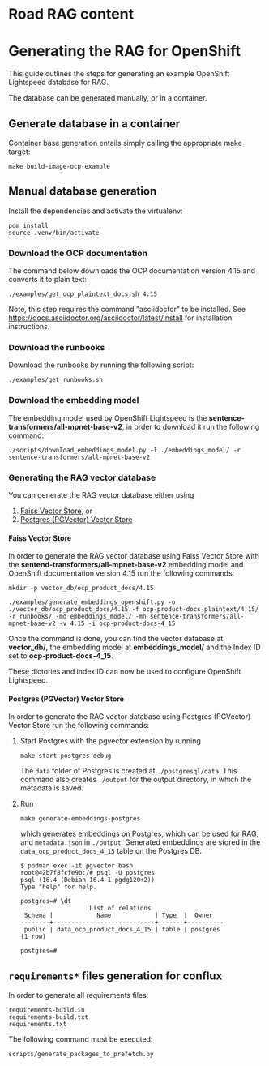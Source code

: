# Road RAG content

# Generating the RAG for OpenShift

This guide outlines the steps for generating an example OpenShift Lightspeed
database for RAG.

The database can be generated manually, or in a container.

## Generate database in a container

Container base generation entails simply calling the appropriate make target:

```
make build-image-ocp-example
```

## Manual database generation

Install the dependencies and activate the virtualenv:

```
pdm install
source .venv/bin/activate
```

### Download the OCP documentation

The command below downloads the OCP documentation version 4.15 and
converts it to plain text:

```
./examples/get_ocp_plaintext_docs.sh 4.15
```

Note, this step requires the command "asciidoctor" to be installed. See
https://docs.asciidoctor.org/asciidoctor/latest/install for installation
instructions.

### Download the runbooks

Download the runbooks by running the following script:

```
./examples/get_runbooks.sh
```

### Download the embedding model

The embedding model used by OpenShift Lightspeed is the
**sentence-transformers/all-mpnet-base-v2**, in order to download it run
the following command:

```
./scripts/download_embeddings_model.py -l ./embeddings_model/ -r sentence-transformers/all-mpnet-base-v2
```

### Generating the RAG vector database

You can generate the RAG vector database either using

1. [Faiss Vector Store](#faiss-vector-store), or
2. [Postgres (PGVector) Vector Store](#postgres-pgvector-vector-store)

#### Faiss Vector Store

In order to generate the RAG vector database using 
Faiss Vector Store with
the
**sentend-transformers/all-mpnet-base-v2** embedding model and OpenShift
documentation version 4.15 run the following commands:

```
mkdir -p vector_db/ocp_product_docs/4.15

./examples/generate_embeddings_openshift.py -o ./vector_db/ocp_product_docs/4.15 -f ocp-product-docs-plaintext/4.15/ -r runbooks/ -md embeddings_model/ -mn sentence-transformers/all-mpnet-base-v2 -v 4.15 -i ocp-product-docs-4_15
```

Once the command is done, you can find the vector database at
**vector_db/**, the embedding model at **embeddings_model/** and the
Index ID set to **ocp-product-docs-4_15**.

These dictories and index ID can now be used to configure OpenShift
Lightspeed.

#### Postgres (PGVector) Vector Store

In order to generate the RAG vector database using 
Postgres (PGVector) Vector Store run the following commands:

1. Start Postgres with the pgvector extension by running
    ```
    make start-postgres-debug
    ```
   The `data` folder of Postgres is created at
   `./postgresql/data`. This command also creates `./output` for the 
   output directory, in which the metadata is saved.
2. Run
    ```
    make generate-embeddings-postgres
    ```
   which generates embeddings on Postgres, which can be used for RAG, and `metadata.json`
   in `./output`. Generated embeddings are stored in the `data_ocp_product_docs_4_15` table
   on the Postgres DB.

   ```commandline
   $ podman exec -it pgvector bash
   root@42b7f8fcfe9b:/# psql -U postgres
   psql (16.4 (Debian 16.4-1.pgdg120+2))
   Type "help" for help.
   
   postgres=# \dt
                      List of relations
    Schema |            Name            | Type  |  Owner   
   --------+----------------------------+-------+----------
    public | data_ocp_product_docs_4_15 | table | postgres
   (1 row)
   
   postgres=#
   ```

## `requirements*` files generation for conflux

In order to generate all requirements files:

```
requirements-build.in
requirements-build.txt
requirements.txt
```

The following command must be executed:

```bash
scripts/generate_packages_to_prefetch.py
```